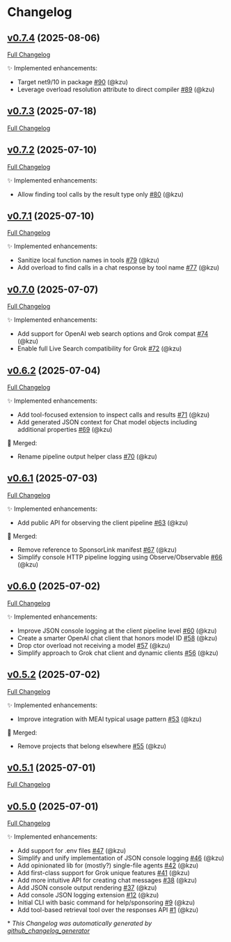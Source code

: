 # Changelog

## [v0.7.4](https://github.com/devlooped/Extensions.AI/tree/v0.7.4) (2025-08-06)

[Full Changelog](https://github.com/devlooped/Extensions.AI/compare/v0.7.3...v0.7.4)

:sparkles: Implemented enhancements:

- Target net9/10 in package [\#90](https://github.com/devlooped/Extensions.AI/pull/90) (@kzu)
- Leverage overload resolution attribute to direct compiler [\#89](https://github.com/devlooped/Extensions.AI/pull/89) (@kzu)

## [v0.7.3](https://github.com/devlooped/Extensions.AI/tree/v0.7.3) (2025-07-18)

[Full Changelog](https://github.com/devlooped/Extensions.AI/compare/v0.7.2...v0.7.3)

## [v0.7.2](https://github.com/devlooped/Extensions.AI/tree/v0.7.2) (2025-07-10)

[Full Changelog](https://github.com/devlooped/Extensions.AI/compare/v0.7.1...v0.7.2)

:sparkles: Implemented enhancements:

- Allow finding tool calls by the result type only [\#80](https://github.com/devlooped/Extensions.AI/pull/80) (@kzu)

## [v0.7.1](https://github.com/devlooped/Extensions.AI/tree/v0.7.1) (2025-07-10)

[Full Changelog](https://github.com/devlooped/Extensions.AI/compare/v0.7.0...v0.7.1)

:sparkles: Implemented enhancements:

- Sanitize local function names in tools [\#79](https://github.com/devlooped/Extensions.AI/pull/79) (@kzu)
- Add overload to find calls in a chat response by tool name [\#77](https://github.com/devlooped/Extensions.AI/pull/77) (@kzu)

## [v0.7.0](https://github.com/devlooped/Extensions.AI/tree/v0.7.0) (2025-07-07)

[Full Changelog](https://github.com/devlooped/Extensions.AI/compare/v0.6.2...v0.7.0)

:sparkles: Implemented enhancements:

- Add support for OpenAI web search options and Grok compat [\#74](https://github.com/devlooped/Extensions.AI/pull/74) (@kzu)
- Enable full Live Search compatibility for Grok [\#72](https://github.com/devlooped/Extensions.AI/pull/72) (@kzu)

## [v0.6.2](https://github.com/devlooped/Extensions.AI/tree/v0.6.2) (2025-07-04)

[Full Changelog](https://github.com/devlooped/Extensions.AI/compare/v0.6.1...v0.6.2)

:sparkles: Implemented enhancements:

- Add tool-focused extension to inspect calls and results [\#71](https://github.com/devlooped/Extensions.AI/pull/71) (@kzu)
- Add generated JSON context for Chat model objects including additional properties [\#69](https://github.com/devlooped/Extensions.AI/pull/69) (@kzu)

:twisted_rightwards_arrows: Merged:

- Rename pipeline output helper class [\#70](https://github.com/devlooped/Extensions.AI/pull/70) (@kzu)

## [v0.6.1](https://github.com/devlooped/Extensions.AI/tree/v0.6.1) (2025-07-03)

[Full Changelog](https://github.com/devlooped/Extensions.AI/compare/v0.6.0...v0.6.1)

:sparkles: Implemented enhancements:

- Add public API for observing the client pipeline [\#63](https://github.com/devlooped/Extensions.AI/pull/63) (@kzu)

:twisted_rightwards_arrows: Merged:

- Remove reference to SponsorLink manifest [\#67](https://github.com/devlooped/Extensions.AI/pull/67) (@kzu)
- Simplify console HTTP pipeline logging using Observe/Observable [\#66](https://github.com/devlooped/Extensions.AI/pull/66) (@kzu)

## [v0.6.0](https://github.com/devlooped/Extensions.AI/tree/v0.6.0) (2025-07-02)

[Full Changelog](https://github.com/devlooped/Extensions.AI/compare/v0.5.2...v0.6.0)

:sparkles: Implemented enhancements:

- Improve JSON console logging at the client pipeline level [\#60](https://github.com/devlooped/Extensions.AI/pull/60) (@kzu)
- Create a smarter OpenAI chat client that honors model ID [\#58](https://github.com/devlooped/Extensions.AI/pull/58) (@kzu)
- Drop ctor overload not receiving a model [\#57](https://github.com/devlooped/Extensions.AI/pull/57) (@kzu)
- Simplify approach to Grok chat client and dynamic clients [\#56](https://github.com/devlooped/Extensions.AI/pull/56) (@kzu)

## [v0.5.2](https://github.com/devlooped/Extensions.AI/tree/v0.5.2) (2025-07-02)

[Full Changelog](https://github.com/devlooped/Extensions.AI/compare/v0.5.1...v0.5.2)

:sparkles: Implemented enhancements:

- Improve integration with MEAI typical usage pattern [\#53](https://github.com/devlooped/Extensions.AI/pull/53) (@kzu)

:twisted_rightwards_arrows: Merged:

- Remove projects that belong elsewhere [\#55](https://github.com/devlooped/Extensions.AI/pull/55) (@kzu)

## [v0.5.1](https://github.com/devlooped/Extensions.AI/tree/v0.5.1) (2025-07-01)

[Full Changelog](https://github.com/devlooped/Extensions.AI/compare/v0.5.0...v0.5.1)

## [v0.5.0](https://github.com/devlooped/Extensions.AI/tree/v0.5.0) (2025-07-01)

[Full Changelog](https://github.com/devlooped/Extensions.AI/compare/21a457cb50d98c69eda4e62bad971e766f2ec2b6...v0.5.0)

:sparkles: Implemented enhancements:

- Add support for .env files [\#47](https://github.com/devlooped/Extensions.AI/pull/47) (@kzu)
- Simplify and unify implementation of JSON console logging [\#46](https://github.com/devlooped/Extensions.AI/pull/46) (@kzu)
- Add opinionated lib for \(mostly?\) single-file agents [\#42](https://github.com/devlooped/Extensions.AI/pull/42) (@kzu)
- Add first-class support for Grok unique features [\#41](https://github.com/devlooped/Extensions.AI/pull/41) (@kzu)
- Add more intuitive API for creating chat messages [\#38](https://github.com/devlooped/Extensions.AI/pull/38) (@kzu)
- Add JSON console output rendering [\#37](https://github.com/devlooped/Extensions.AI/pull/37) (@kzu)
- Add console JSON logging extension [\#12](https://github.com/devlooped/Extensions.AI/pull/12) (@kzu)
- Initial CLI with basic command for help/sponsoring [\#9](https://github.com/devlooped/Extensions.AI/pull/9) (@kzu)
- Add tool-based retrieval tool over the responses API [\#1](https://github.com/devlooped/Extensions.AI/pull/1) (@kzu)



\* *This Changelog was automatically generated by [github_changelog_generator](https://github.com/github-changelog-generator/github-changelog-generator)*
